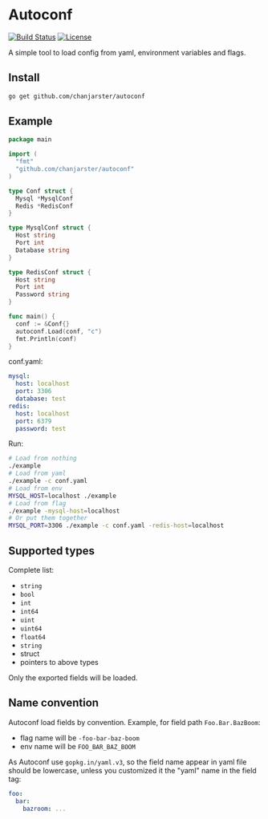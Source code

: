 # Autoconf

[![Build Status](https://travis-ci.com/chanjarster/autoconf.svg?branch=master)](https://travis-ci.com/chanjarster/autoconf.svg?branch=master)
[![License](https://img.shields.io/badge/license-Apache%202-4EB1BA.svg)](https://www.apache.org/licenses/LICENSE-2.0.html)

A simple tool to load config from yaml, environment variables and flags. 

## Install

```bash
go get github.com/chanjarster/autoconf
```

## Example

```go
package main

import (
  "fmt"
  "github.com/chanjarster/autoconf"
)

type Conf struct {
  Mysql *MysqlConf
  Redis *RedisConf
}

type MysqlConf struct {
  Host string
  Port int
  Database string
}

type RedisConf struct {
  Host string
  Port int
  Password string
}

func main() {
  conf := &Conf{}
  autoconf.Load(conf, "c")
  fmt.Println(conf)
}
```

conf.yaml:

```yaml
mysql:
  host: localhost
  port: 3306
  database: test
redis:
  host: localhost
  port: 6379
  password: test
```

Run:

```bash
# Load from nothing
./example
# Load from yaml
./example -c conf.yaml
# Load from env
MYSQL_HOST=localhost ./example
# Load from flag
./example -mysql-host=localhost
# Or put them together
MYSQL_PORT=3306 ./example -c conf.yaml -redis-host=localhost
```

## Supported types

Complete list:

* `string`
* `bool`
* `int`
* `int64`
* `uint`
* `uint64`
* `float64`
* `string`
* struct
* pointers to above types

Only the exported fields will be loaded.

## Name convention

 Autoconf load fields by convention. Example, for field path `Foo.Bar.BazBoom`:

* flag name will be `-foo-bar-baz-boom`
* env name will be `FOO_BAR_BAZ_BOOM`

As Autoconf use `gopkg.in/yaml.v3`, so the field name appear in yaml file should be lowercase, unless you customized it the "yaml" name in the field tag:

```yaml
foo:
  bar:
    bazroom: ...
```


